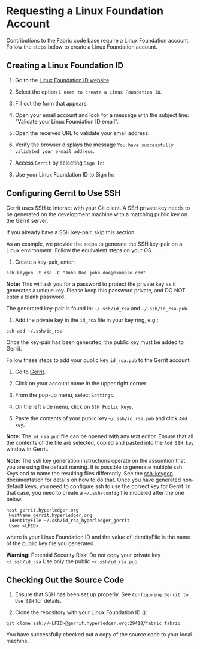 # Requesting a Linux Foundation Account

Contributions to the Fabric code base require a Linux Foundation account.
Follow the steps below to create a Linux Foundation account.

## Creating a Linux Foundation ID

1. Go to the [Linux Foundation ID website](https://identity.linuxfoundation.org/).

2. Select the option `I need to create a Linux Foundation ID`.

3. Fill out the form that appears:

4. Open your email account and look for a message with the subject line:
   "Validate your Linux Foundation ID email".

5. Open the received URL to validate your email address.

6. Verify the browser displays the message `You have successfully
   validated your e-mail address`.

7. Access `Gerrit` by selecting `Sign In`:

8. Use your Linux Foundation ID to Sign In:

## Configuring Gerrit to Use SSH

Gerrit uses SSH to interact with your Git client. A SSH private key
needs to be generated on the development machine with a matching public
key on the Gerrit server.

If you already have a SSH key-pair, skip this section.

As an example, we provide the steps to generate the SSH key-pair on a Linux
environment. Follow the equivalent steps on your OS.

1. Create a key-pair, enter:

```
ssh-keygen -t rsa -C "John Doe john.doe@example.com"
```

**Note:** This will ask you for a password to protect the private key as it
generates a unique key. Please keep this password private, and DO NOT
enter a blank password.

The generated key-pair is found in: `~/.ssh/id_rsa` and `~/.ssh/id_rsa.pub`.

1. Add the private key in the `id_rsa` file in your key ring, e.g.:

```
ssh-add ~/.ssh/id_rsa
```

Once the key-pair has been generated, the public key must be added to Gerrit.

Follow these steps to add your public key `id_rsa.pub` to the Gerrit
account:

1. Go to [Gerrit](https://gerrit.hyperledger.org/r/#/admin/projects/fabric).

2. Click on your account name in the upper right corner.

3. From the pop-up menu, select `Settings`.

4. On the left side menu, click on `SSH Public Keys`.

5. Paste the contents of your public key `~/.ssh/id_rsa.pub` and click
   `Add key`.

**Note:** The `id_rsa.pub` file can be opened with any text editor. Ensure
   that all the contents of the file are selected, copied and pasted into the
   `Add SSH key` window in Gerrit.

**Note:** The ssh key generation instructions operate on the assumtion that
you are using the default naming. It is possible to generate multiple ssh Keys
and to name the resulting files differently. See the [ssh-keygen](https://en.wikipedia.org/wiki/Ssh-keygen)
documentation for details on how to do that. Once you have generated non-default
keys, you need to configure ssh to use the correct key for Gerrit. In that case,
you need to create a `~/.ssh/config` file modeled after the one below.

```
host gerrit.hyperledger.org
 HostName gerrit.hyperledger.org
 IdentityFile ~/.ssh/id_rsa_hyperledger_gerrit
 User <LFID>
```
where <LFID> is your Linux Foundation ID and the value of IdentityFile is the
name of the public key file you generated.

**Warning:** Potential Security Risk! Do not copy your private key
   `~/.ssh/id_rsa` Use only the public `~/.ssh/id_rsa.pub`.

## Checking Out the Source Code

1. Ensure that SSH has been set up properly. See
   `Configuring Gerrit to Use SSH` for details.

2. Clone the repository with your Linux Foundation ID (<LFID>):

```
git clone ssh://<LFID>@gerrit.hyperledger.org:29418/fabric fabric
```

You have successfully checked out a copy of the source code to your local
machine.
